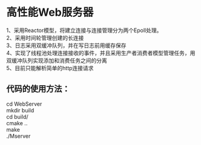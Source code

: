 高性能Web服务器
==============
1、采用Reactor模型，将建立连接与连接管理分为两个Epoll处理。<br>
2、采用时间轮管理创建的长连接<br>
3、日志采用双缓冲队列，并在写日志前用缓存保存<br>
4、实现了线程池处理连接接收的事件，并且采用生产者消费者模型管理任务，用双缓冲队列实现添加和消费任务之间的分离<br>
5、目前只能解析简单的http连接请求<br>


代码的使用方法：
---------------
cd WebServer<br>
mkdir build<br>
cd build/<br>
cmake ..<br>
make<br>
./Mserver<br>
